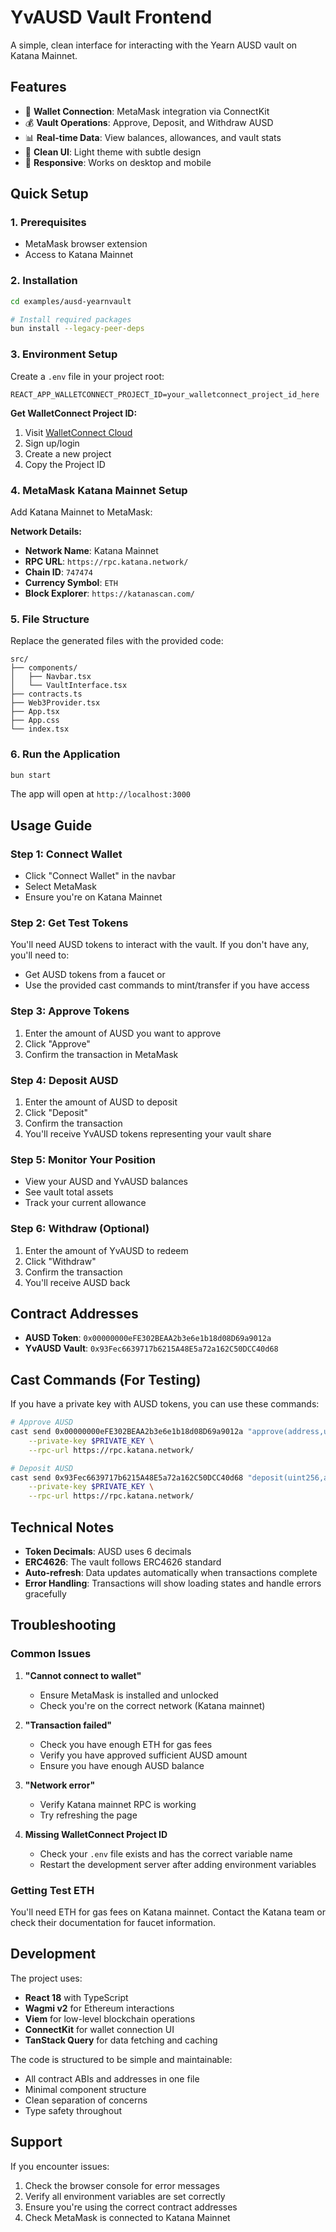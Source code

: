 # YvAUSD Vault Frontend

A simple, clean interface for interacting with the Yearn AUSD vault on Katana Mainnet.

## Features

- 🔗 **Wallet Connection**: MetaMask integration via ConnectKit
- 💰 **Vault Operations**: Approve, Deposit, and Withdraw AUSD
- 📊 **Real-time Data**: View balances, allowances, and vault stats
- 🎨 **Clean UI**: Light theme with subtle design
- 📱 **Responsive**: Works on desktop and mobile

## Quick Setup

### 1. Prerequisites

- MetaMask browser extension
- Access to Katana Mainnet

### 2. Installation

```bash
cd examples/ausd-yearnvault

# Install required packages
bun install --legacy-peer-deps
```

### 3. Environment Setup

Create a `.env` file in your project root:

```env
REACT_APP_WALLETCONNECT_PROJECT_ID=your_walletconnect_project_id_here
```

**Get WalletConnect Project ID:**
1. Visit [WalletConnect Cloud](https://cloud.walletconnect.com)
2. Sign up/login
3. Create a new project
4. Copy the Project ID

### 4. MetaMask Katana Mainnet Setup

Add Katana Mainnet to MetaMask:

**Network Details:**
- **Network Name**: Katana Mainnet
- **RPC URL**: `https://rpc.katana.network/`
- **Chain ID**: `747474`
- **Currency Symbol**: `ETH`
- **Block Explorer**: `https://katanascan.com/`

### 5. File Structure

Replace the generated files with the provided code:

```
src/
├── components/
│   ├── Navbar.tsx
│   └── VaultInterface.tsx
├── contracts.ts
├── Web3Provider.tsx
├── App.tsx
├── App.css
└── index.tsx
```

### 6. Run the Application

```bash
bun start
```

The app will open at `http://localhost:3000`

## Usage Guide

### Step 1: Connect Wallet
- Click "Connect Wallet" in the navbar
- Select MetaMask
- Ensure you're on Katana Mainnet

### Step 2: Get Test Tokens
You'll need AUSD tokens to interact with the vault. If you don't have any, you'll need to:
- Get AUSD tokens from a faucet or
- Use the provided cast commands to mint/transfer if you have access

### Step 3: Approve Tokens
1. Enter the amount of AUSD you want to approve
2. Click "Approve"
3. Confirm the transaction in MetaMask

### Step 4: Deposit AUSD
1. Enter the amount of AUSD to deposit
2. Click "Deposit"
3. Confirm the transaction
4. You'll receive YvAUSD tokens representing your vault share

### Step 5: Monitor Your Position
- View your AUSD and YvAUSD balances
- See vault total assets
- Track your current allowance

### Step 6: Withdraw (Optional)
1. Enter the amount of YvAUSD to redeem
2. Click "Withdraw"
3. Confirm the transaction
4. You'll receive AUSD back

## Contract Addresses

- **AUSD Token**: `0x00000000eFE302BEAA2b3e6e1b18d08D69a9012a`
- **YvAUSD Vault**: `0x93Fec6639717b6215A48E5a72a162C50DCC40d68`

## Cast Commands (For Testing)

If you have a private key with AUSD tokens, you can use these commands:

```bash
# Approve AUSD
cast send 0x00000000eFE302BEAA2b3e6e1b18d08D69a9012a "approve(address,uint256)" 0x93Fec6639717b6215A48E5a72a162C50DCC40d68 1000000 \
    --private-key $PRIVATE_KEY \
    --rpc-url https://rpc.katana.network/

# Deposit AUSD
cast send 0x93Fec6639717b6215A48E5a72a162C50DCC40d68 "deposit(uint256,address)" 1000000 YOUR_ADDRESS \
    --private-key $PRIVATE_KEY \
    --rpc-url https://rpc.katana.network/
```

## Technical Notes

- **Token Decimals**: AUSD uses 6 decimals
- **ERC4626**: The vault follows ERC4626 standard
- **Auto-refresh**: Data updates automatically when transactions complete
- **Error Handling**: Transactions will show loading states and handle errors gracefully

## Troubleshooting

### Common Issues

1. **"Cannot connect to wallet"**
   - Ensure MetaMask is installed and unlocked
   - Check you're on the correct network (Katana mainnet)

2. **"Transaction failed"**
   - Check you have enough ETH for gas fees
   - Verify you have approved sufficient AUSD amount
   - Ensure you have enough AUSD balance

3. **"Network error"**
   - Verify Katana mainnet RPC is working
   - Try refreshing the page

4. **Missing WalletConnect Project ID**
   - Check your `.env` file exists and has the correct variable name
   - Restart the development server after adding environment variables

### Getting Test ETH

You'll need ETH for gas fees on Katana mainnet. Contact the Katana team or check their documentation for faucet information.

## Development

The project uses:
- **React 18** with TypeScript
- **Wagmi v2** for Ethereum interactions
- **Viem** for low-level blockchain operations
- **ConnectKit** for wallet connection UI
- **TanStack Query** for data fetching and caching

The code is structured to be simple and maintainable:
- All contract ABIs and addresses in one file
- Minimal component structure
- Clean separation of concerns
- Type safety throughout

## Support

If you encounter issues:
1. Check the browser console for error messages
2. Verify all environment variables are set correctly
3. Ensure you're using the correct contract addresses
4. Check MetaMask is connected to Katana Mainnet
